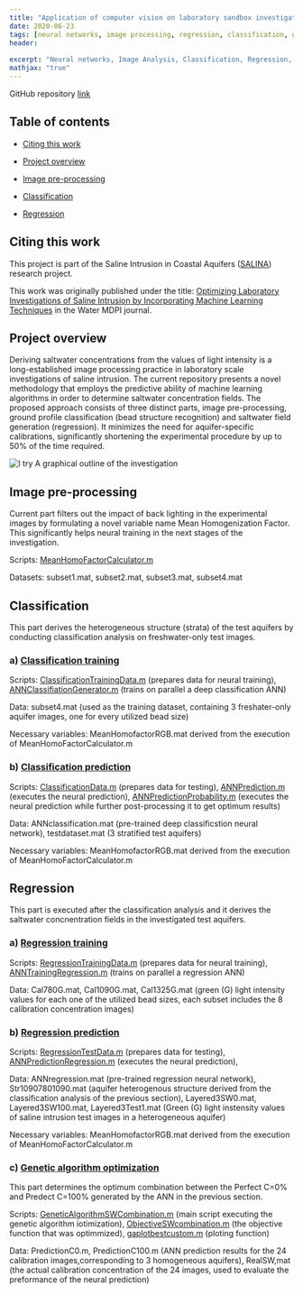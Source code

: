 ```yaml
---
title: "Application of computer vision on laboratory sandbox investigations"
date: 2020-06-23
tags: [neural networks, image processing, regression, classification, genetic algothim]
header:
  
excerpt: "Neural networks, Image Analysis, Classification, Regression, MatLab"
mathjax: "true"
---
```


GitHub repository [link](https://github.com/GeorgiosEtsias/Computer-Vision-Sandbox-Images)

## Table of contents
- [Citing this work](#citing-this-work)

- [Project overview](#project-overview)

- [Image pre-processing](#image-pre-processing)

- [Classification](#classification)

- [Regression](#regression)

## Citing this work

This project is part of the Saline Intrusion in Coastal Aquifers ([SALINA](https://gow.epsrc.ukri.org/NGBOViewGrant.aspx?GrantRef=EP/R019258/1)) research project. 

This work was originally published under the title: [Optimizing Laboratory Investigations of Saline Intrusion by Incorporating Machine Learning Techniques](https://www.mdpi.com/2073-4441/12/11/2996) in the Water MDPI journal.

## Project overview
Deriving saltwater concentrations from the values of light intensity is a long-established image processing practice in laboratory scale investigations of saline intrusion. The current repository presents a novel methodology that employs the predictive ability of machine learning algorithms in order to determine saltwater concentration fields. The proposed approach consists of three distinct parts, image pre-processing, ground profile classification (bead structure recognition) and saltwater field generation (regression). It minimizes the need for aquifer-specific calibrations, significantly shortening the experimental procedure by up to 50% of the time required. 

<img src="{{ site.url }}{{ site.baseurl }}/images/Comp.Vision.Figures/Fig1.PNG" alt="l try">
A graphical outline of the investigation

## Image pre-processing

Current part filters out the impact of back lighting in the experimental images by formulating a novel variable name Mean Homogenization Factor. This significantly helps neural training in the next stages of the investigation.

Scripts: [MeanHomoFactorCalculator.m](https://github.com/GeorgiosEtsias/Computer-Vision-Sandbox-Images/blob/main/1%20Image%20pre-processing/MeanHomoFactorCalculator.m)

Datasets: subset1.mat, subset2.mat, subset3.mat, subset4.mat

## Classification

This part derives the heterogeneous structure (strata) of the test aquifers by conducting classification analysis on freshwater-only test images.

### a) [Classification training](https://github.com/GeorgiosEtsias/Computer-Vision-Sandbox-Images/tree/main/2%20Classification/2.1%20ClassificationTraining)

Scripts: [ClassificationTrainingData.m](https://github.com/GeorgiosEtsias/Computer-Vision-Sandbox-Images/blob/main/2%20Classification/2.1%20ClassificationTraining/ClassificationTrainingData.m) (prepares data for neural training), [ANNClassifiationGenerator.m](https://github.com/GeorgiosEtsias/Computer-Vision-Sandbox-Images/blob/main/2%20Classification/2.1%20ClassificationTraining/ANNClassifiationGenerator.m) (trains on parallel a deep classification ANN)

Data: subset4.mat (used as the training dataset, containing 3 freshater-only aquifer images, one for every utilized bead size)

Necessary variables: MeanHomofactorRGB.mat derived from the execution of MeanHomoFactorCalculator.m

### b) [Classification prediction](https://github.com/GeorgiosEtsias/Computer-Vision-Sandbox-Images/tree/main/2%20Classification/2.2%20Classification%20Prediction)

Scripts: [ClassificationData.m](https://github.com/GeorgiosEtsias/Computer-Vision-Sandbox-Images/blob/main/2%20Classification/2.2%20Classification%20Prediction/ClassificationData.m) (prepares data for testing),  [ANNPrediction.m](https://github.com/GeorgiosEtsias/Computer-Vision-Sandbox-Images/blob/main/2%20Classification/2.2%20Classification%20Prediction/ANNPrediction.m) (executes the neural prediction), [ANNPredictionProbability.m](https://github.com/GeorgiosEtsias/Computer-Vision-Sandbox-Images/blob/main/2%20Classification/2.2%20Classification%20Prediction/ANNPredictionProbability.m) (executes the neural prediction while further post-processing it to get optimum results)

Data: ANNclassification.mat (pre-trained deep classificstion neural network), testdataset.mat (3 stratified test aquifers)

Necessary variables: MeanHomofactorRGB.mat derived from the execution of MeanHomoFactorCalculator.m

## Regression
This part is executed after the classification analysis and it derives the saltwater concnentration fields in the investigated test aquifers.

### a) [Regression training](https://github.com/GeorgiosEtsias/Computer-Vision-Sandbox-Images/tree/main/3%20Regression/3.1%20Regression%20Training)

Scripts: [RegressionTrainingData.m](https://github.com/GeorgiosEtsias/Computer-Vision-Sandbox-Images/blob/main/3%20Regression/3.1%20Regression%20Training/RegressionTrainingData.m) (prepares data for neural training), [ANNTrainingRegression.m](https://github.com/GeorgiosEtsias/Computer-Vision-Sandbox-Images/blob/main/3%20Regression/3.1%20Regression%20Training/ANNTrainingRegression.m) (trains on parallel a regression ANN)

Data: Cal780G.mat, Cal1090G.mat, Cal1325G.mat (green (G) light intensity values for each one of the utilized bead sizes, each subset includes the 8 calibration concentration images) 

### b) [Regression prediction](https://github.com/GeorgiosEtsias/Computer-Vision-Sandbox-Images/tree/main/3%20Regression/3.2%20Regression%20Prediction)

Scripts: [RegressionTestData.m](https://github.com/GeorgiosEtsias/Computer-Vision-Sandbox-Images/tree/main/3%20Regression/3.2%20Regression%20Prediction) (prepares data for testing),  [ANNPredictionRegression.m](https://github.com/GeorgiosEtsias/Computer-Vision-Sandbox-Images/blob/main/3%20Regression/3.2%20Regression%20Prediction/ANNPredictionRegression.m) (executes the neural prediction),

Data: ANNregression.mat (pre-trained regression neural network), Str10907801090.mat (aquifer heterogenous structure derived from the classification analysis of the previous section), Layered3SW0.mat, Layered3SW100.mat, Layered3Test1.mat (Green (G) light instensity values of saline intrusion test images in a heterogeneous aquifer)

Necessary variables: MeanHomofactorRGB.mat derived from the execution of MeanHomoFactorCalculator.m

### c) [Genetic algorithm optimization](https://github.com/GeorgiosEtsias/Computer-Vision-Sandbox-Images/tree/main/3%20Regression/3.3%20Genetic%20Algorithm%20Optimization)
This part determines the optimum combination between the Perfect C=0% and Predect C=100% generated by the ANN in the previous section.

Scripts: [GeneticAlgorithmSWCombination.m](https://github.com/GeorgiosEtsias/Computer-Vision-Sandbox-Images/blob/main/3%20Regression/3.3%20Genetic%20Algorithm%20Optimization/GeneticAlgorithmSWCombination.m) (main script executing the genetic algorithm iotimization), [ObjectiveSWcombination.m](https://github.com/GeorgiosEtsias/Computer-Vision-Sandbox-Images/blob/main/3%20Regression/3.3%20Genetic%20Algorithm%20Optimization/ObjectiveSWcombination.m) (the objective function that was optimmized), [gaplotbestcustom.m](https://github.com/GeorgiosEtsias/Computer-Vision-Sandbox-Images/blob/main/3%20Regression/3.3%20Genetic%20Algorithm%20Optimization/gaplotbestcustom.m) (ploting function)

Data: PredictionC0.m, PredictionC100.m (ANN prediction results for the 24 calibration images,corresponding to 3 homogeneous aquifers), RealSW,mat (the actual calibration concentration of the 24 images, used to evaluate the preformance of the neural prediction)

